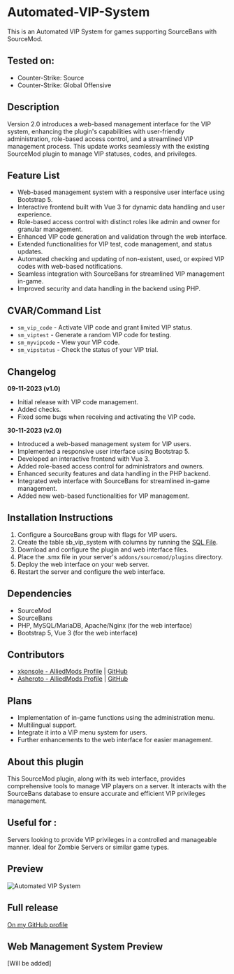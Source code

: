 # Automated-VIP-System
This is an Automated VIP System for games supporting SourceBans with SourceMod.

## Tested on:
- Counter-Strike: Source
- Counter-Strike: Global Offensive

## Description
Version 2.0 introduces a web-based management interface for the VIP system, enhancing the plugin's capabilities with user-friendly administration, role-based access control, and a streamlined VIP management process. This update works seamlessly with the existing SourceMod plugin to manage VIP statuses, codes, and privileges.

## Feature List
- Web-based management system with a responsive user interface using Bootstrap 5.
- Interactive frontend built with Vue 3 for dynamic data handling and user experience.
- Role-based access control with distinct roles like admin and owner for granular management.
- Enhanced VIP code generation and validation through the web interface.
- Extended functionalities for VIP test, code management, and status updates.
- Automated checking and updating of non-existent, used, or expired VIP codes with web-based notifications.
- Seamless integration with SourceBans for streamlined VIP management in-game.
- Improved security and data handling in the backend using PHP.

## CVAR/Command List
- `sm_vip_code` - Activate VIP code and grant limited VIP status.
- `sm_viptest` - Generate a random VIP code for testing.
- `sm_myvipcode` - View your VIP code.
- `sm_vipstatus` - Check the status of your VIP trial.

## Changelog
**09-11-2023 (v1.0)**
- Initial release with VIP code management.
- Added checks.
- Fixed some bugs when receiving and activating the VIP code.

**30-11-2023 (v2.0)**
- Introduced a web-based management system for VIP users.
- Implemented a responsive user interface using Bootstrap 5.
- Developed an interactive frontend with Vue 3.
- Added role-based access control for administrators and owners.
- Enhanced security features and data handling in the PHP backend.
- Integrated web interface with SourceBans for streamlined in-game management.
- Added new web-based functionalities for VIP management.

## Installation Instructions
1. Configure a SourceBans group with flags for VIP users.
2. Create the table sb_vip_system with columns by running the [SQL File](https://github.com/DAYBR3AK1999/Automated-VIP-System/blob/main/vip_system.sql).
3. Download and configure the plugin and web interface files.
4. Place the .smx file in your server's `addons/sourcemod/plugins` directory.
5. Deploy the web interface on your web server.
6. Restart the server and configure the web interface.

## Dependencies
- SourceMod
- SourceBans
- PHP, MySQL/MariaDB, Apache/Nginx (for the web interface)
- Bootstrap 5, Vue 3 (for the web interface)

## Contributors
- [xkonsole - AlliedMods Profile](https://forums.alliedmods.net/member.php?u=284451) | [GitHub](https://github.com/strangelove7701)
- [Asheroto - AlliedMods Profile](https://forums.alliedmods.net/member.php?u=296790) | [GitHub](https://github.com/asheroto)

## Plans
- Implementation of in-game functions using the administration menu.
- Multilingual support.
- Integrate it into a VIP menu system for users.
- Further enhancements to the web interface for easier management.

## About this plugin
This SourceMod plugin, along with its web interface, provides comprehensive tools to manage VIP players on a server. It interacts with the SourceBans database to ensure accurate and efficient VIP privileges management.

## Useful for :
Servers looking to provide VIP privileges in a controlled and manageable manner. Ideal for Zombie Servers or similar game types.

## Preview
![Automated VIP System](https://sedirector.adrenaline-gaming.net/images/automatedvipsystem.png)

## Full release
[On my GitHub profile](https://github.com/DAYBR3AK1999/Automated-VIP-System)

## Web Management System Preview
[Will be added]
